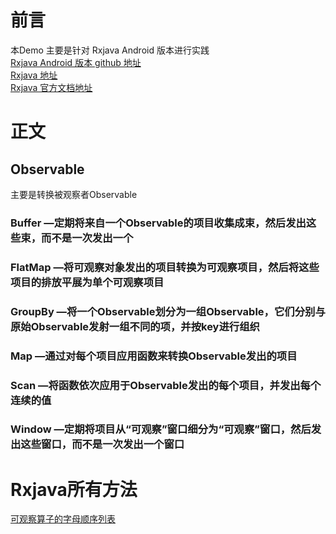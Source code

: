 
# 前言
本Demo 主要是针对 Rxjava  Android 版本进行实践<br>
[Rxjava Android 版本 github 地址](https://github.com/ReactiveX/RxAndroid) <br>
[Rxjava 地址](https://github.com/ReactiveX/RxJava) <br>
[Rxjava 官方文档地址](http://reactivex.io/) <br>

# 正文 
## Observable
主要是转换被观察者Observable
### Buffer —定期将来自一个Observable的项目收集成束，然后发出这些束，而不是一次发出一个
### FlatMap —将可观察对象发出的项目转换为可观察项目，然后将这些项目的排放平展为单个可观察项目
### GroupBy —将一个Observable划分为一组Observable，它们分别与原始Observable发射一组不同的项，并按key进行组织
### Map —通过对每个项目应用函数来转换Observable发出的项目
### Scan —将函数依次应用于Observable发出的每个项目，并发出每个连续的值
### Window —定期将项目从“可观察”窗口细分为“可观察”窗口，然后发出这些窗口，而不是一次发出一个窗口

# Rxjava所有方法
[可观察算子的字母顺序列表](http://reactivex.io/documentation/operators.html)